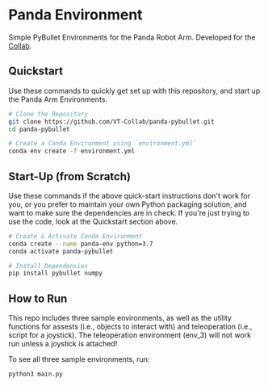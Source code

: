 # Panda Environment

Simple PyBullet Environments for the Panda Robot Arm. Developed for the [Collab](https://collab.me.vt.edu/).

## Quickstart

Use these commands to quickly get set up with this repository, and start up the Panda Arm Environments.

```bash
# Clone the Repository
git clone https://github.com/VT-Collab/panda-pybullet.git
cd panda-pybullet

# Create a Conda Environment using `environment.yml`
conda env create -f environment.yml
```

## Start-Up (from Scratch)

Use these commands if the above quick-start instructions don't work for you, or you prefer to maintain your own Python
packaging solution, and want to make sure the dependencies are in check. If you're just trying to use the code, look at 
the Quickstart section above.

```bash
# Create & Activate Conda Environment
conda create --name panda-env python=3.7
conda activate panda-pybullet

# Install Dependencies 
pip install pybullet numpy
```

## How to Run

This repo includes three sample environments, as well as the utility functions for assests (i.e., objects to interact with) and teleoperation (i.e., script for a joystick). The teleoperation environment (env_3) will not work run unless a joystick is attached!

To see all three sample environments, run:
```bash
python3 main.py
```
